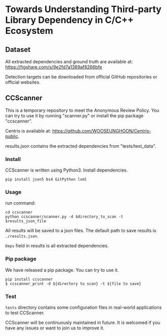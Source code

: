 # Towards Understanding Third-party Library Dependency in C/C++ Ecosystem

## Dataset
All extracted dependencies and ground truth are available at: https://figshare.com/s/9e2fd7a1389af8266bfe

Detection targets can be downloaded from official GitHub repositories or official websites.
##  CCScanner
This is a temporary repository to meet the Anonymous Review Policy. You can try to use it by running "scanner.py" or install the pip package "ccscanner".

Centris is available at: https://github.com/WOOSEUNGHOON/Centris-public.

results.json contains the extracted dependencies from "tests/test_data".

### Install
CCScanner is written using Python3.
Install dependencies.
```·
pip install json5 bs4 GitPython lxml
```

### Usage
run command:
```
cd ccscanner
python ccscanner/scanner.py -d $directory_to_scan -t $results_json_file
```
All results will be saved to a json files. The default path to save results is ```./results.json```.

```Deps``` field in results is all extracted dependencies.

### Pip package
We have released a pip package. You can try to use it.

```
pip install ccscanner
$ ccscanner_print -d ${directory to scan} -t ${file to save}
```

### Test
```tests``` directory contains some configuration files in real-world applications to test CCScanner.

CCScanner will be continuously maintained in future. It is welcomed if you have any issues or want to join us to improve it.

